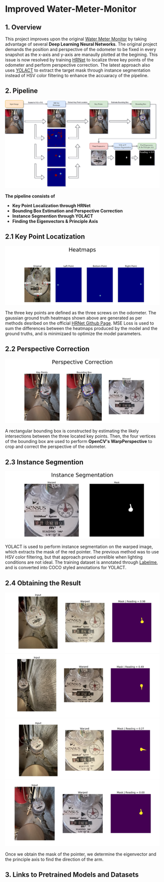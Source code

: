 Improved Water-Meter-Monitor
===================
## 1. Overview
This project improves upon the original [Water Meter Monitor](https://github.com/Tom2096/Water-Meter-Monitor) by taking advantage of several **Deep Learning Neural Networks**. The original project demands the position and perspective of the odometer to be fixed in every snapshot as the x-axis and y-axis are manaully plotted at the begining. This issue is now resolved by training [HRNet](https://github.com/leoxiaobin/deep-high-resolution-net.pytorch) to localize three key points of the odometer and perform perspective correction. The latest approach also uses [YOLACT](https://github.com/dbolya/yolact) to extract the target mask through instance segmentation instead of HSV color filtering to enhance the accuaracy of the pipeline.

## 2. Pipeline

![Pipeline](diagrams/pipeline.png)

**The pipeline consists of**
- **Key Point Localization through HRNet**
- **Bounding Box Estimation and Perspective Correction**
- **Instance Segmention through YOLACT**
- **Finding the Eigenvectors & Principle Axis**

## 2.1 Key Point Locatization ##

![Heatmaps](diagrams/heatmaps.jpg)

The three key points are defined as the three screws on the odometer. The gaussian ground truth heatmaps shown above are generated as per methods desribed on the official [HRNet Github Page](https://github.com/leoxiaobin/deep-high-resolution-net.pytorch). MSE Loss is used to sum the differences between the heatmaps produced by the model and the ground truths, and is minimizaed to optimize the model parameters.   

## 2.2 Perspective Correction ##

![Perspective](diagrams/perspective.jpg)

A rectangular bounding box is constructed by estimating the likely intersections between the three located key points. Then, the four vertices of the bounding box are used to perform **OpenCV's WarpPerspective** to crop and correct the perspective of the odometer. 

## 2.3 Instance Segmention ##

![InsSeg](diagrams/instSeg.jpg)

YOLACT is used to perform instance segmentation on the warped image, which extracts the mask of the red pointer. The previous method was to use HSV color filtering, but that approach proved unrelible when lighting conditions are not ideal. The training dataset is annotated through [Labelme](https://github.com/wkentaro/labelme), and is converted into COCO styled annotations for YOLACT.

## 2.4 Obtaining the Result ##

![InsSeg](diagrams/result_0.jpg)
![InsSeg](diagrams/result_1.jpg)
![InsSeg](diagrams/result_2.jpg)
![InsSeg](diagrams/result_3.jpg)

Once we obtain the mask of the pointer, we determine the eigenvector and the principle axis to find the direction of the arm. 

## 3. Links to Pretrained Models and Datasets ##


